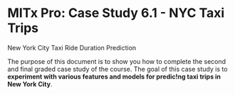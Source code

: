 # MITx Pro: Case Study 6.1 - NYC Taxi Trips
New York City Taxi Ride Duration Prediction

The purpose of this document is to show you how to complete the second and final graded case study of the course. The goal of this case study is to <b>experiment with various features and models for predic!ng taxi trips in New York City</b>.

